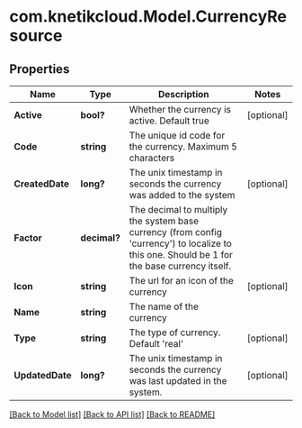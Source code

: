 # com.knetikcloud.Model.CurrencyResource
## Properties

Name | Type | Description | Notes
------------ | ------------- | ------------- | -------------
**Active** | **bool?** | Whether the currency is active. Default true | [optional] 
**Code** | **string** | The unique id code for the currency. Maximum 5 characters | 
**CreatedDate** | **long?** | The unix timestamp in seconds the currency was added to the system | [optional] 
**Factor** | **decimal?** | The decimal to multiply the system base currency (from config &#39;currency&#39;) to localize to this one. Should be 1 for the base currency itself. | 
**Icon** | **string** | The url for an icon of the currency | [optional] 
**Name** | **string** | The name of the currency | 
**Type** | **string** | The type of currency. Default &#39;real&#39; | [optional] 
**UpdatedDate** | **long?** | The unix timestamp in seconds the currency was last updated in the system. | [optional] 

[[Back to Model list]](../README.md#documentation-for-models) [[Back to API list]](../README.md#documentation-for-api-endpoints) [[Back to README]](../README.md)

